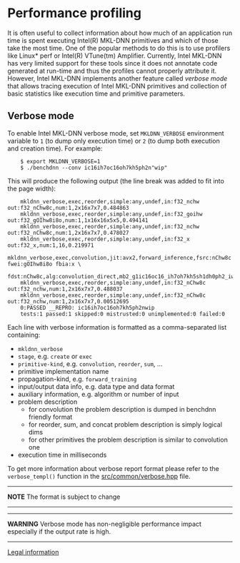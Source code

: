 # Performance profiling

It is often useful to collect information about how much of an application run
time is spent executing Intel(R) MKL-DNN primitives and which of those take
the most time. One of the popular methods to do this is to use profilers like
Linux\* perf or Intel(R) VTune(tm) Amplifier. Currently, Intel MKL-DNN has very
limited support for these tools since it does not annotate code generated at
run-time and thus the profiles cannot properly attribute it. However, Intel
MKL-DNN implements another feature called _verbose mode_ that allows tracing
execution of Intel MKL-DNN primitives and collection of basic statistics like
execution time and primitive parameters.

## Verbose mode

To enable Intel MKL-DNN verbose mode, set `MKLDNN_VERBOSE` environment variable
to `1` (to dump only execution time) or `2` (to dump both execution and
creation time). For example:

```
    $ export MKLDNN_VERBOSE=1
    $ ./benchdnn --conv ic16ih7oc16oh7kh5ph2n"wip"
```

This will produce the following output (the line break was added to fit into
the page width):

```
    mkldnn_verbose,exec,reorder,simple:any,undef,in:f32_nchw out:f32_nChw8c,num:1,2x16x7x7,0.484863
    mkldnn_verbose,exec,reorder,simple:any,undef,in:f32_goihw out:f32_gOIhw8i8o,num:1,1x16x16x5x5,0.494141
    mkldnn_verbose,exec,reorder,simple:any,undef,in:f32_nchw out:f32_nChw8c,num:1,2x16x7x7,0.478027
    mkldnn_verbose,exec,reorder,simple:any,undef,in:f32_x out:f32_x,num:1,16,0.219971
    mkldnn_verbose,exec,convolution,jit:avx2,forward_inference,fsrc:nChw8c fwei:gOIhw8i8o fbia:x \
        fdst:nChw8c,alg:convolution_direct,mb2_g1ic16oc16_ih7oh7kh5sh1dh0ph2_iw7ow7kw5sw1dw0pw2,0.0170898
    mkldnn_verbose,exec,reorder,simple:any,undef,in:f32_nChw8c out:f32_nchw,num:1,2x16x7x7,0.488037
    mkldnn_verbose,exec,reorder,simple:any,undef,in:f32_nChw8c out:f32_nchw,num:1,2x16x7x7,0.00512695
    0:PASSED __REPRO: ic16ih7oc16oh7kh5ph2nwip
    tests:1 passed:1 skipped:0 mistrusted:0 unimplemented:0 failed:0
```

Each line with verbose information is formatted as a comma-separated list
containing:
- `mkldnn_verbose`
- `stage`, e.g. `create` or `exec`
- `primitive-kind`, e.g. `convolution`, `reorder`, `sum`, ...
- primitive implementation name
- propagation-kind, e.g. `forward_training`
- input/output data info, e.g. data type and data format
- auxiliary information, e.g. algorithm or number of input
- problem description
    - for convolution the problem description is dumped in benchdnn friendly format
    - for reorder, sum, and concat problem description is simply logical dims
    - for other primitives the problem description is similar to convolution one
- execution time in milliseconds

To get more information about verbose report format please refer to the
`verbose_templ()` function in the
[src/common/verbose.hpp](https://github.com/intel/mkl-dnn/blob/master/src/common/verbose.hpp)
file.

---
**NOTE**
The format is subject to change

---


---
**WARNING**
Verbose mode has non-negligible performance impact especially if the output
rate is high.

---

[Legal information](legal_information.md)
